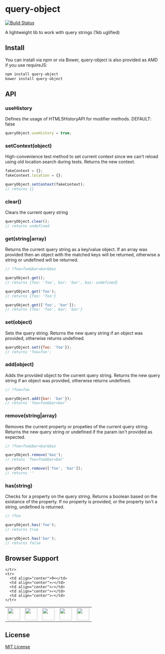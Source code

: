 # query-object

[![Build Status](https://travis-ci.org/fernandofleury/query-object.svg?branch=master)](https://travis-ci.org/fernandofleury/query-object)

A lightweight lib to work with query strings (1kb uglified)


## Install
You can install via npm or via Bower, query-object is also provided as AMD if you use requireJS:

```javascript
npm install query-object
bower install query-object
```

## API

### useHistory
Defines the usage of HTML5HistoryAPI for modifier methods.
DEFAULT: false

```javascript
queryObject.useHistory = true;
```

### setContext(object)
High-convenience test method to set current context since we can't reload using old location.search during tests. Returns the new context.

```javascript
fakeContext = {};
fakeContext.location = {};

queryObject.setContext(fakeContext);
// returns {}
``` 

### clear()
Clears the current query string

```javascript
queryObject.clear();
// returns undefined
```

### get(string|array)
Returns the current query string as a key/value object. If an array was provided then an object with the matched keys will be returned, otherwise a string or undefined will be returned.

```javascript
// ?foo=foo&bar=bar&baz

queryObject.get();
// returns {foo: 'foo', bar: 'bar', baz: undefined}

queryObject.get('foo');
// returns {foo: 'foo'}

queryObject.get(['foo', 'bar']);
// returns {foo: 'foo', bar: 'bar'}
```

### set(object)
Sets the query string. Returns the new query string if an object was provided, otherwise returns undefined.

```javascript
queryObject.set({foo: 'foo'});
// returns 'foo=foo';
```


### add(object)
Adds the provided object to the current query string. Returns the new query string if an object was provided, otherwise returns undefined.

```javascript
// ?foo=foo

queryObject.add({bar: 'bar'});
// returns 'foo=foo&bar=bar'
```

### remove(string|array)
Removes the current property or propeties of the current query string. Returns the new query string or undefined if the param isn't provided as expected.

```javascript
// ?foo=foo&bar=bar&baz

queryObject.remove('baz');
// retuns 'foo=foo&bar=bar'

queryObject.remove(['foo', 'bar']);
// returns ''
```

### has(string)
Checks for a property on the query string. Returns a boolean based on the existance of the property. If no property is provided, or the property isn't a string, undefined is returned.

```javascript
// ?foo

queryObject.has('foo');
// returns true

queryObject.has('bar');
// returns false
```

## Browser Support
<table>
  <tbody>
    <tr>
      <td><img src="http://ie.microsoft.com/testdrive/ieblog/2010/Sep/16_UserExperiencesEvolvingthebluee_23.png" height="40"></td>
      <td><img src="http://img3.wikia.nocookie.net/__cb20120330024137/logopedia/images/d/d7/Google_Chrome_logo_2011.svg" height="40"></td>
      <td><img src="http://media.idownloadblog.com/wp-content/uploads/2014/06/Safari-logo-OS-X-Yosemite.png" height="40"></td>
      <td><img src="http://th09.deviantart.net/fs71/200H/f/2013/185/e/b/firefox_2013_vector_icon_by_thegoldenbox-d6bxsye.png" height="40"></td>
      <td><img src="http://upload.wikimedia.org/wikipedia/commons/d/d4/Opera_browser_logo_2013.png" height="40"></td>

    </tr>
    <tr>
      <td align="center">9+</td>
      <td align="center">✓</td>
      <td align="center">✓</td>
      <td align="center">✓</td>
      <td align="center">✓</td>
    </tr>
  </tbody>
</table>

## License

[MIT License](http://mit-license.org/)
